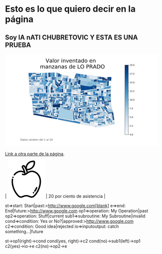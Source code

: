 # Esto es lo que quiero decir en la página

## Soy lA nATI CHUBRETOVIC Y ESTA ES UNA PRUEBA

![A test image](map_export.png)

[Link a otra parte de la página](https://natichubretovic.github.io./nati).

| ![icono](Unknown.png)     | 20 por ciento de asistencia     |


st=>start: Start|past:>http://www.google.com[blank]
e=>end: End|future:>http://www.google.com
op1=>operation: My Operation|past
op2=>operation: Stuff|current
sub1=>subroutine: My Subroutine|invalid
cond=>condition: Yes
or No?|approved:>http://www.google.com
c2=>condition: Good idea|rejected
io=>inputoutput: catch something...|future

st->op1(right)->cond
cond(yes, right)->c2
cond(no)->sub1(left)->op1
c2(yes)->io->e
c2(no)->op2->e
